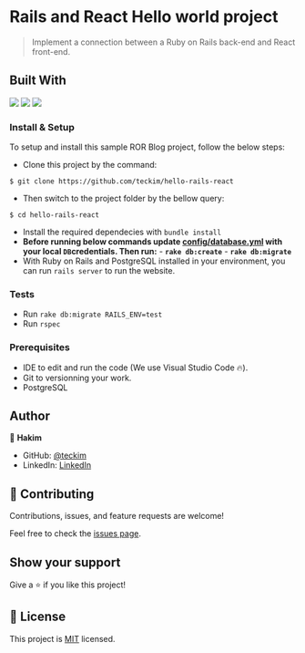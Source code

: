 # Rails and React Hello world project

> Implement a connection between a Ruby on Rails back-end and React front-end.

## Built With

![](https://img.shields.io/badge/Github-blueviolet)
![](https://img.shields.io/badge/Ruby_On_Rails-red)
![](https://img.shields.io/badge/React-red)


### Install & Setup

To setup and install this sample ROR Blog project, follow the below steps:
- Clone this project by the command: 

```
$ git clone https://github.com/teckim/hello-rails-react
```

- Then switch to the project folder by the bellow query:

```
$ cd hello-rails-react
```

- Install the required dependecies with `bundle install`
- **Before running below commands update [config/database.yml](./config/database.yml) with your local `DB`credentials. Then run:**
      - **`rake db:create`**
      - **`rake db:migrate`**
- With Ruby on Rails and PostgreSQL installed in your environment, you can run `rails server` to run the website.

### Tests

- Run `rake db:migrate RAILS_ENV=test`
- Run `rspec`

### Prerequisites

- IDE to edit and run the code (We use Visual Studio Code 🔥).
- Git to versionning your work.
- PostgreSQL

## Author

👤 **Hakim**

- GitHub: [@teckim](https://github.com/teckim)
- LinkedIn: [LinkedIn](https://www.linkedin.com/in/hakim-bhd/)

## 🤝 Contributing

Contributions, issues, and feature requests are welcome!

Feel free to check the [issues page](https://github.com/teckim/hello-rails-react/issues).

## Show your support

Give a ⭐️ if you like this project!

## 📝 License

This project is [MIT](./LICENSE.md) licensed.

